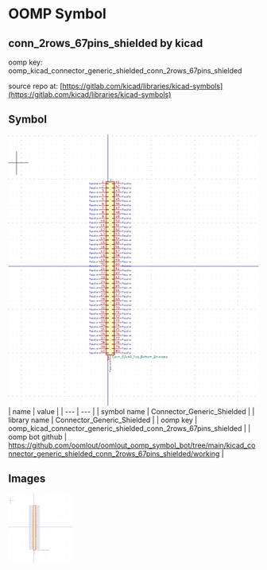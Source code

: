 # OOMP Symbol  
## conn_2rows_67pins_shielded  by kicad  
  
oomp key: oomp_kicad_connector_generic_shielded_conn_2rows_67pins_shielded  
  
source repo at: [https://gitlab.com/kicad/libraries/kicad-symbols](https://gitlab.com/kicad/libraries/kicad-symbols)  
## Symbol  
  
[![working.png](working_600.png)](working.png)  
| name | value | 
| --- | --- | 
| symbol name | Connector_Generic_Shielded | 
| library name | Connector_Generic_Shielded | 
| oomp key | oomp_kicad_connector_generic_shielded_conn_2rows_67pins_shielded | 
| oomp bot github | https://github.com/oomlout/oomlout_oomp_symbol_bot/tree/main/kicad_connector_generic_shielded_conn_2rows_67pins_shielded/working | 
## Images  
  
[![working.png](working_140.png)](working.png)  
